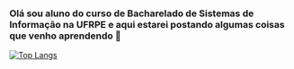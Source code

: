 ### Olá sou aluno do curso de Bacharelado de Sistemas de Informação na UFRPE e aqui estarei postando algumas coisas que venho aprendendo 👋


[![Top Langs](https://github-readme-stats.vercel.app/api/top-langs/?username=pablorenato1&layout=compact)](https://github.com/anuraghazra/github-readme-stats)
<!--
[![Anurag's GitHub stats](https://github-readme-stats.vercel.app/api?username=pablorenato1)](https://github.com/anuraghazra/github-readme-stats)
**pablorenato1/pablorenato1** is a ✨ _special_ ✨ repository because its `README.md` (this file) appears on your GitHub profile.

Here are some ideas to get you started:

- 🔭 I’m currently working on ...
- 🌱 I’m currently learning ...
- 👯 I’m looking to collaborate on ...
- 🤔 I’m looking for help with ...
- 💬 Ask me about ...
- 📫 How to reach me: ...
- 😄 Pronouns: ...
- ⚡ Fun fact: ...
-->
